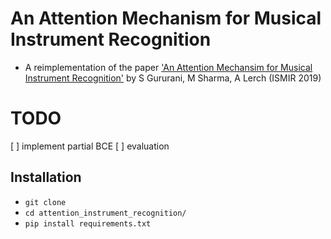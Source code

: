 # An Attention Mechanism for Musical Instrument Recognition
- A reimplementation of the paper ['An Attention Mechansim for Musical Instrument Recognition'](https://arxiv.org/abs/1907.04294) by S Gururani, M Sharma, A Lerch (ISMIR 2019)

# TODO
[ ] implement partial BCE
[ ] evaluation

## Installation
- `git clone`
- `cd attention_instrument_recognition/`
- `pip install requirements.txt`


